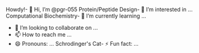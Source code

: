 Howdy!- 👋 Hi, I’m @pgr-055
Protein/Peptide Design- 👀 I’m interested in ...
Computational Biochemistry- 🌱 I’m currently learning ...
- 💞️ I’m looking to collaborate on ...
- 📫 How to reach me ...
- 😄 Pronouns: ...
Schrodinger's Cat- ⚡ Fun fact: ...

<!---
pgr-055/pgr-055 is a ✨ special ✨ repository because its `README.md` (this file) appears on your GitHub profile.
You can click the Preview link to take a look at your changes.
--->
